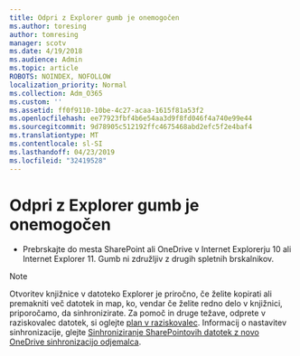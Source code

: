 ```yaml
---
title: Odpri z Explorer gumb je onemogočen
ms.author: toresing
author: tomresing
manager: scotv
ms.date: 4/19/2018
ms.audience: Admin
ms.topic: article
ROBOTS: NOINDEX, NOFOLLOW
localization_priority: Normal
ms.collection: Adm_O365
ms.custom: ''
ms.assetid: ff0f9110-10be-4c27-acaa-1615f81a53f2
ms.openlocfilehash: ee77923fbf4b6e54aa3d9f8fd046f4a740e99e44
ms.sourcegitcommit: 9d78905c512192ffc4675468abd2efc5f2e4baf4
ms.translationtype: MT
ms.contentlocale: sl-SI
ms.lasthandoff: 04/23/2019
ms.locfileid: "32419528"
---
```

# <a name="the-open-with-explorer-button-is-disabled"></a>Odpri z Explorer gumb je onemogočen

- Prebrskajte do mesta SharePoint ali OneDrive v Internet Explorerju 10 ali Internet Explorer 11. Gumb ni združljiv z drugih spletnih brskalnikov.
    
> [!NOTE]
> Otvoritev knjižnice v datoteko Explorer je priročno, če želite kopirati ali premakniti več datotek in map, ko, vendar če želite redno delo v knjižnici, priporočamo, da sinhronizirate. Za pomoč in druge težave, odprete v raziskovalec datotek, si oglejte [plan v raziskovalec](https://go.microsoft.com/fwlink/?linkid=871665). Informacij o nastavitev sinhronizacije, glejte [Sinhroniziranje SharePointovih datotek z novo OneDrive sinhronizacijo odjemalca](https://go.microsoft.com/fwlink/?linkid=871666). 
  

